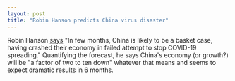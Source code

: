 ```yaml
---
layout: post
title: "Robin Hanson predicts China virus disaster"
---
```


Robin Hanson [says](https://twitter.com/robinhanson/status/1229209586336489472)
"In few months, China is likely to be a basket case, having crashed their
economy in failed attempt to stop COVID-19 spreading." Quantifying the
forecast, he says China's economy (or growth?) will be "a factor of two to ten
down" whatever that means and seems to expect dramatic results in 6 months.
